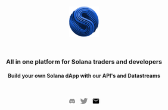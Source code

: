 <br>

<p align="center"><img width="80" src="/img/logo.png" alt="Solana Tracker Logo"></p>

<br>

<h3 align="center">All in one platform for Solana traders and developers</h3>
<h4 align="center">Build your own Solana dApp with our API's and Datastreams</h4>

<br>

<p align="center">
	<a href="https://discord.com/invite/JH2e9rR9fc"><img height="auto" width="20px" src="https://raw.githubusercontent.com/solanatracker/.github/refs/heads/main/img/social/discord.svg"></a>
	&nbsp;
	<a href="https://twitter.com/solanatrackr"><img height="auto" width="20px" src="https://raw.githubusercontent.com/solanatracker/.github/refs/heads/main/img/social/twitter.svg"></a>
	&nbsp;
	<a href="mailto:contact@solanatracker.io"><img height="auto" width="20px" src="https://raw.githubusercontent.com/solanatracker/.github/refs/heads/main/img/social/email.svg"></a>
</p>
